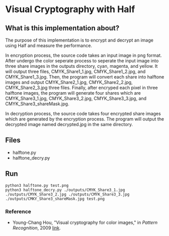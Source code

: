 # Visual Cryptography with Half


## What is this implementation about?
The purpose of this implementation is to encrypt and decrypt an image 
using Half and measure the performance.<br />

In encryption process, the source code takes an input image in png format. After undergo the color seperate process to seperate the input image into three share images in the outputs directory, cyan, magenta, and yellow. It will output three files, CMYK_Share1_1.jpg, CMYK_Share1_2.jpg, and CMYK_Share1_3.jpg. Then, the program will convert each share into halftone images and output CMYK_Share2_1.jpg, CMYK_Share2_2.jpg, CMYK_Share2_3.jpg three files. Finally, after encryped each pixel in three halftone images, the program will generate four shares which are CMYK_Share3_1.jpg, CMYK_Share3_2.jpg, CMYK_Share3_3.jpg, and CMYK_Share3_shareMask.jpg.

In decryption process, the source code takes four encrypted share images which are generated by the encryption process. The program will output the decrypted image named decrypted.jpg in the same directory.

## Files
- halftone.py
- halftone_decry.py

## Run
```
python3 halftone.py test.png
python3 halftone_decry.py ./outputs/CMYK_Share3_1.jpg ./outputs/CMYK_Share3_2.jpg ./outputs/CMYK_Share3_3.jpg ./outputs/CMKY_Share3_shareMask.jpg test.png
```
### Reference
- Young-Chang Hou, "Visual cryptography for color images," in *Pattern Recognition*, 2009 [link](https://github.com/cheng-hsiang-chiu/ECE6960-Final-Project/blob/master/papers/Visual%20cryptography%20for%20color%20images.pdf). 
